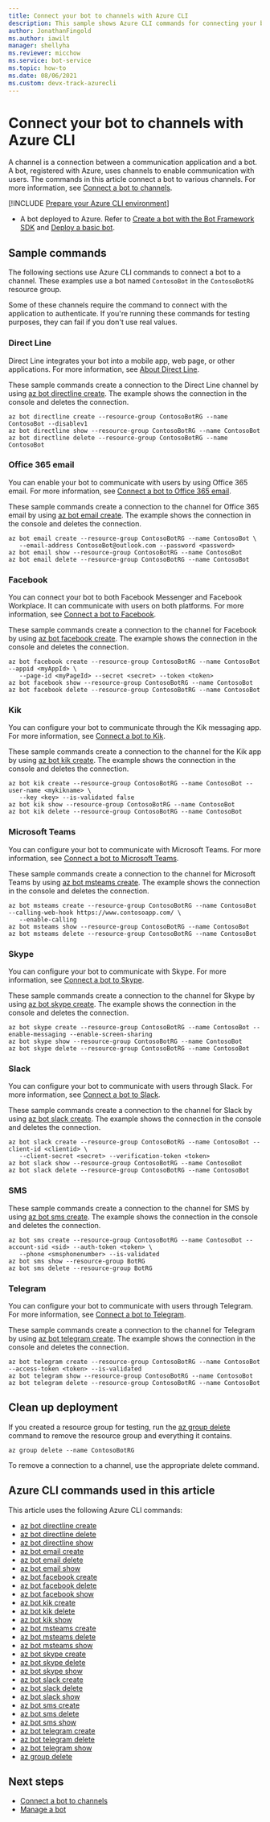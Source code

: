 ```yaml
---
title: Connect your bot to channels with Azure CLI
description: This sample shows Azure CLI commands for connecting your bot to a communication application, such as email, Facebook, or the Kik messaging app.
author: JonathanFingold
ms.author: iawilt
manager: shellyha
ms.reviewer: micchow
ms.service: bot-service
ms.topic: how-to
ms.date: 08/06/2021
ms.custom: devx-track-azurecli
---
```


# Connect your bot to channels with Azure CLI

A channel is a connection between a communication application and a bot. A bot, registered with Azure, uses channels to enable communication with users. The commands in this article connect a bot to various channels. For more information, see [Connect a bot to channels](bot-service-manage-channels.md).

[!INCLUDE [Prepare your Azure CLI environment](includes/azure-cli-prepare-your-environment.md)]

- A bot deployed to Azure. Refer to [Create a bot with the Bot Framework SDK](bot-service-quickstart-create-bot.md) and [Deploy a basic bot](v4sdk/bot-builder-tutorial-deploy-basic-bot.md).

## Sample commands

The following sections use Azure CLI commands to connect a bot to a channel. These examples use a bot named `ContosoBot` in the `ContosoBotRG` resource group.

Some of these channels require the command to connect with the application to authenticate. If you're running these commands for testing purposes, they can fail if you don't use real values.

### Direct Line

Direct Line integrates your bot into a mobile app, web page, or other applications. For more information, see [About Direct Line](bot-service-channel-directline.md).

These sample commands create a connection to the Direct Line channel by using [az bot directline create](/cli/azure/bot/directline#az_bot_directline_create). The example shows the connection in the console and deletes the connection.

```azurecli
az bot directline create --resource-group ContosoBotRG --name ContosoBot --disablev1
az bot directline show --resource-group ContosoBotRG --name ContosoBot
az bot directline delete --resource-group ContosoBotRG --name ContosoBot
```

### Office 365 email

You can enable your bot to communicate with users by using Office 365 email. For more information, see [Connect a bot to Office 365 email](bot-service-channel-connect-email.md).

These sample commands create a connection to the channel for Office 365 email by using [az bot email create](/cli/azure/bot/email#az_bot_email_create). The example shows the connection in the console and deletes the connection.

```azurecli
az bot email create --resource-group ContosoBotRG --name ContosoBot \
   --email-address ContosoBot@outlook.com --password <password>
az bot email show --resource-group ContosoBotRG --name ContosoBot
az bot email delete --resource-group ContosoBotRG --name ContosoBot
```

### Facebook

You can connect your bot to both Facebook Messenger and Facebook Workplace. It can communicate with users on both platforms. For more information, see [Connect a bot to Facebook](bot-service-channel-connect-facebook.md).

These sample commands create a connection to the channel for Facebook by using [az bot facebook create](/cli/azure/bot/facebook#az_bot_facebook_create). The example shows the connection in the console and deletes the connection.

```azurecli
az bot facebook create --resource-group ContosoBotRG --name ContosoBot --appid <myAppId> \
   --page-id <myPageId> --secret <secret> --token <token>
az bot facebook show --resource-group ContosoBotRG --name ContosoBot
az bot facebook delete --resource-group ContosoBotRG --name ContosoBot 
```

### Kik

You can configure your bot to communicate through the Kik messaging app. For more information, see [Connect a bot to Kik](bot-service-channel-connect-kik.md).

These sample commands create a connection to the channel for the Kik app by using [az bot kik create](/cli/azure/bot/kik#az_bot_kik_create). The example shows the connection in the console and deletes the connection.

```azurecli
az bot kik create --resource-group ContosoBotRG --name ContosoBot --user-name <mykikname> \
   --key <key> --is-validated false
az bot kik show --resource-group ContosoBotRG --name ContosoBot
az bot kik delete --resource-group ContosoBotRG --name ContosoBot
```

### Microsoft Teams

You can configure your bot to communicate with Microsoft Teams. For more information, see [Connect a bot to Microsoft Teams](channel-connect-teams.md).

These sample commands create a connection to the channel for Microsoft Teams by using [az bot msteams create](/cli/azure/bot/mstreams#az_bot_msteams_create). The example shows the connection in the console and deletes the connection.

```azurecli
az bot msteams create --resource-group ContosoBotRG --name ContosoBot --calling-web-hook https://www.contosoapp.com/ \
   --enable-calling 
az bot msteams show --resource-group ContosoBotRG --name ContosoBot 
az bot msteams delete --resource-group ContosoBotRG --name ContosoBot
```

### Skype

You can configure your bot to communicate with Skype. For more information, see [Connect a bot to Skype](bot-service-channel-connect-skype.md).

These sample commands create a connection to the channel for Skype by using [az bot skype create](/cli/azure/bot/skype#az_bot_skype_create). The example shows the connection in the console and deletes the connection.

```azurecli
az bot skype create --resource-group ContosoBotRG --name ContosoBot --enable-messaging --enable-screen-sharing
az bot skype show --resource-group ContosoBotRG --name ContosoBot 
az bot skype delete --resource-group ContosoBotRG --name ContosoBot
```

### Slack

You can configure your bot to communicate with users through Slack. For more information, see [Connect a bot to Slack](bot-service-channel-connect-slack.md).

These sample commands create a connection to the channel for Slack by using [az bot slack create](/cli/azure/bot/slack#az_bot_slack_create). The example shows the connection in the console and deletes the connection.

```azurecli
az bot slack create --resource-group ContosoBotRG --name ContosoBot --client-id <clientid> \
   --client-secret <secret> --verification-token <token>
az bot slack show --resource-group ContosoBotRG --name ContosoBot
az bot slack delete --resource-group ContosoBotRG --name ContosoBot
```

### SMS

These sample commands create a connection to the channel for SMS by using [az bot sms create](/cli/azure/bot/sms#az_bot_sms_create). The example shows the connection in the console and deletes the connection.

```azurecli
az bot sms create --resource-group ContosoBotRG --name ContosoBot --account-sid <sid> --auth-token <token> \
   --phone <smsphonenumber> --is-validated
az bot sms show --resource-group BotRG
az bot sms delete --resource-group BotRG
```

### Telegram

You can configure your bot to communicate with users through Telegram. For more information, see [Connect a bot to Telegram](bot-service-channel-connect-telegram.md).

These sample commands create a connection to the channel for Telegram by using [az bot telegram create](/cli/azure/bot/telegram#az_bot_telegram_create). The example shows the connection in the console and deletes the connection.

```azurecli
az bot telegram create --resource-group ContosoBotRG --name ContosoBot --access-token <token> --is-validated
az bot telegram show --resource-group ContosoBotRG --name ContosoBot 
az bot telegram delete --resource-group ContosoBotRG --name ContosoBot 
```

## Clean up deployment

If you created a resource group for testing, run the [az group delete](/cli/azure/group#az_group_delete) command to remove the resource group and everything it contains.

```azurecli
az group delete --name ContosoBotRG
```

To remove a connection to a channel, use the appropriate delete command.

## Azure CLI commands used in this article

This article uses the following Azure CLI commands:

- [az bot directline create](/cli/azure/bot/directline#az_bot_directline_create)
- [az bot directline delete](/cli/azure/bot/directline#az_bot_directline_delete)
- [az bot directline show](/cli/azure/bot/directline#az_bot_directline_show)
- [az bot email create](/cli/azure/bot/email#az_bot_email_create)
- [az bot email delete](/cli/azure/bot/email#az_bot_email_delete)
- [az bot email show](/cli/azure/bot/email#az_bot_email_show)
- [az bot facebook create](/cli/azure/bot/facebook#az_bot_facebook_create)
- [az bot facebook delete](/cli/azure/bot/facebook#az_bot_facebook_delete)
- [az bot facebook show](/cli/azure/bot/facebook#az_bot_facebook_show)
- [az bot kik create](/cli/azure/bot/kik#az_bot_kik_create)
- [az bot kik delete](/cli/azure/bot/kik#az_bot_kik_delete)
- [az bot kik show](/cli/azure/bot/kik#az_bot_kik_show)
- [az bot msteams create](/cli/azure/bot/mstreams#az_bot_msteams_create)
- [az bot msteams delete](/cli/azure/bot/mstreams#az_bot_msteams_delete)
- [az bot msteams show](/cli/azure/bot/mstreams#az_bot_msteams_show)
- [az bot skype create](/cli/azure/bot/skype#az_bot_skype_create)
- [az bot skype delete](/cli/azure/bot/skype#az_bot_skype_delete)
- [az bot skype show](/cli/azure/bot/skype#az_bot_skype_show)
- [az bot slack create](/cli/azure/bot/slack#az_bot_slack_create)
- [az bot slack delete](/cli/azure/bot/slack#az_bot_slack_delete)
- [az bot slack show](/cli/azure/bot/slack#az_bot_slack_show)
- [az bot sms create](/cli/azure/bot/sms#az_bot_sms_create)
- [az bot sms delete](/cli/azure/bot/sms#az_bot_sms_delete)
- [az bot sms show](/cli/azure/bot/sms#az_bot_sms_show)
- [az bot telegram create](/cli/azure/bot/telegram#az_bot_telegram_create)
- [az bot telegram delete](/cli/azure/bot/telegram#az_bot_telegram_delete)
- [az bot telegram show](/cli/azure/bot/telegram#az_bot_telegram_show)
- [az group delete](/cli/azure/group#az_group_delete)

## Next steps

- [Connect a bot to channels](bot-service-manage-channels.md)
- [Manage a bot](bot-service-manage-overview.md)

